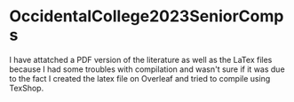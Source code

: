 # OccidentalCollege2023SeniorComps

I have attatched a PDF version of the literature as well as the LaTex files because I had some troubles with compilation and wasn't sure if it was due to the fact I created the latex file on Overleaf and tried to compile using TexShop.

